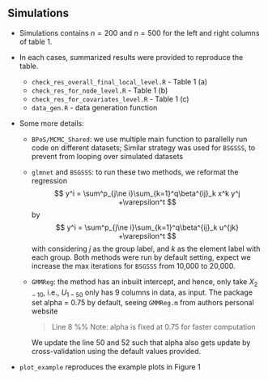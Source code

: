## Simulations

- Simulations contains $n = 200$ and $n = 500$ for the left and right columns of table 1.

- In each cases, summarized results were provided to reproduce the table.

  - `check_res_overall_final_local_level.R`  - Table 1 (a)
  - `check_res_for_node_level.R` - Table 1 (b)
  - `check_res_for_covariates_level.R` - Table 1 (c)
  - `data_gen.R` - data generation function

- Some more details:

  - `BPoS/MCMC_Shared`: we use multiple main function to parallelly run code on different datasets; 
    Similar strategy was used for `BSGSSS`, to prevent from looping over simulated datasets

  - `glmnet` and `BSGSSS`: to run these two methods, we reformat the regression
    $$
    y^i = \sum^p_{j\ne i}\sum_{k=1}^q\beta^{ij}_k x^k y^j +\varepsilon^t
    $$
    by 
    $$
    y^i = \sum^p_{j\ne i}\sum_{k=1}^q\beta^{ij}_k u^{jk} +\varepsilon^t
    $$
    with considering $j$ as the group label, and $k$ as the element label with each group.
    Both methods were run by default setting, expect we increase the max iterations for `BSGSSS` from 10,000 to 20,000.

  - `GMMReg`: the method has an inbuilt intercept, and hence, only take $X_{2-10}$, i.e., $U_{1-50}$ only has 9 columns in data, as input.
    The package set alpha = 0.75 by default, seeing `GMMReg.m` from authors personal website

    > Line 8 %% Note: alpha is fixed at 0.75 for faster computation

    We update the line 50 and 52 such that alpha also gets update by cross-validation using the default values provided.
    
    
  
- `plot_example` reproduces the example plots in Figure 1